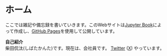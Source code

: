 # ホーム
ここでは雑記や備忘録を書いていきます。このWebサイトは[Jupyter Book](https://jupyterbook.org/)によって作成し、[GitHub Pages](https://docs.github.com/ja/pages)を使用して公開しています。

**自己紹介**<br>
柴田侃汰(しばたかんた)です。現在は、会社員です。
[Twitter](https://twitter.com/shibata12k) ([X](https://x.com))
やっています。

```{tableofcontents}
```